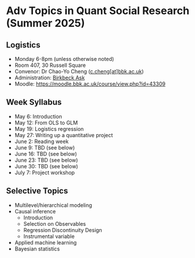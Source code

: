 # Adv Topics in Quant Social Research (Summer 2025)

## Logistics

 - Monday 6-8pm (unless otherwise noted)
 - Room 407, 30 Russell Square
 - Convenor: Dr Chao-Yo Cheng ([c.cheng[at]bbk.ac.uk](mailto:c.cheng@bbk.ac.uk))
 - Administration: [Birkbeck Ask](https://www.bbk.ac.uk/ask)
 - Moodle: https://moodle.bbk.ac.uk/course/view.php?id=43309 

## Week Syllabus

 - May 6: Introduction
 - May 12: From OLS to GLM
 - May 19: Logistics regression
 - May 27: Writing up a quantitative project
 - June 2: Reading week
 - June 9: TBD (see below)
 - June 16: TBD (see below)
 - June 23: TBD (see below)
 - June 30: TBD (see below)
 - July 7: Project workshop

## Selective Topics 

 - Multilevel/hierarchical modeling
 - Causal inference
   - Introduction
   - Selection on Observables
   - Regression Discontinuity Design
   - Instrumental variable 
 - Applied machine learning  
 - Bayesian statistics